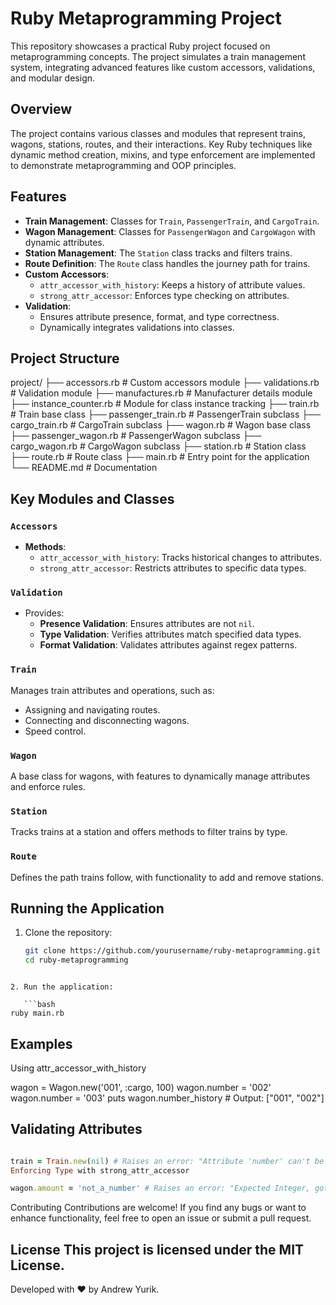 # Ruby Metaprogramming Project

This repository showcases a practical Ruby project focused on metaprogramming concepts. The project simulates a train management system, integrating advanced features like custom accessors, validations, and modular design.

## Overview

The project contains various classes and modules that represent trains, wagons, stations, routes, and their interactions. Key Ruby techniques like dynamic method creation, mixins, and type enforcement are implemented to demonstrate metaprogramming and OOP principles.

## Features

- **Train Management**: Classes for `Train`, `PassengerTrain`, and `CargoTrain`.
- **Wagon Management**: Classes for `PassengerWagon` and `CargoWagon` with dynamic attributes.
- **Station Management**: The `Station` class tracks and filters trains.
- **Route Definition**: The `Route` class handles the journey path for trains.
- **Custom Accessors**:
  - `attr_accessor_with_history`: Keeps a history of attribute values.
  - `strong_attr_accessor`: Enforces type checking on attributes.
- **Validation**:
  - Ensures attribute presence, format, and type correctness.
  - Dynamically integrates validations into classes.

## Project Structure

project/ ├── accessors.rb # Custom accessors module ├── validations.rb # Validation module ├── manufactures.rb # Manufacturer details module ├── instance_counter.rb # Module for class instance tracking ├── train.rb # Train base class ├── passenger_train.rb # PassengerTrain subclass ├── cargo_train.rb # CargoTrain subclass ├── wagon.rb # Wagon base class ├── passenger_wagon.rb # PassengerWagon subclass ├── cargo_wagon.rb # CargoWagon subclass ├── station.rb # Station class ├── route.rb # Route class ├── main.rb # Entry point for the application └── README.md # Documentation


## Key Modules and Classes

### `Accessors`
- **Methods**:
  - `attr_accessor_with_history`: Tracks historical changes to attributes.
  - `strong_attr_accessor`: Restricts attributes to specific data types.
  
### `Validation`
- Provides:
  - **Presence Validation**: Ensures attributes are not `nil`.
  - **Type Validation**: Verifies attributes match specified data types.
  - **Format Validation**: Validates attributes against regex patterns.

### `Train`
Manages train attributes and operations, such as:
- Assigning and navigating routes.
- Connecting and disconnecting wagons.
- Speed control.

### `Wagon`
A base class for wagons, with features to dynamically manage attributes and enforce rules.

### `Station`
Tracks trains at a station and offers methods to filter trains by type.

### `Route`
Defines the path trains follow, with functionality to add and remove stations.

## Running the Application

1. Clone the repository:

   ```bash
   git clone https://github.com/yourusername/ruby-metaprogramming.git
   cd ruby-metaprogramming
```

2. Run the application:

   ```bash
ruby main.rb
```

## Examples
Using attr_accessor_with_history

wagon = Wagon.new('001', :cargo, 100)
wagon.number = '002'
wagon.number = '003'
puts wagon.number_history # Output: ["001", "002"]

## Validating Attributes

```ruby

train = Train.new(nil) # Raises an error: "Attribute 'number' can't be nil"
Enforcing Type with strong_attr_accessor
```
```ruby
wagon.amount = 'not_a_number' # Raises an error: "Expected Integer, got String"
```

Contributing
Contributions are welcome! If you find any bugs or want to enhance functionality, feel free to open an issue or submit a pull request.

License
This project is licensed under the MIT License.
------

Developed with ❤️ by Andrew Yurik.
